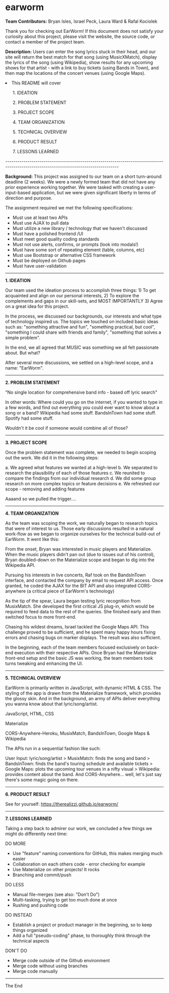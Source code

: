 # earworm

<strong>Team Contributors:</strong> Bryan Isles, Israel Peck, Laura Ward & Rafal Kociolek

Thank you for checking out EarWorm! If this document does not satisfy your curiosity about this project, please visit the website, the source code, or contact a member of the project team.

<strong>Description:</strong> Users can enter the song lyrics stuck in their head, and our site will return the best match for that song (using MusicXMatch), display the lyrics of the song (using Wikipedia), show results for any upcoming shows for that artist - with a link to buy tickets (using Bands in Town), and then map the locations of the concert venues (using Google Maps).

<li>This README will cover
   <p></p>
   <ul> 1. IDEATION </ul>
   <ul> 2. PROBLEM STATEMENT </ul>
   <ul> 3. PROJECT SCOPE </ul>
   <ul> 4. TEAM ORGANIZATION </ul>
   <ul> 5. TECHNICAL OVERVIEW </ul>
   <ul> 6. PRODUCT RESULT </ul>
   <ul> 7. LESSONS LEARNED </ul>
 </li>
 --------------------------------------------------------------------------------------------------------------------------------------

<strong>Background:</strong> This project was assigned to our team on a short turn-around deadline (2 weeks). We were a newly formed team that did not have any prior experience working together. We were tasked with creating a user-input-based application, but we were given significant liberty in terms of direction and purpose. 

The assignment required we met the following specifications:

- Must use at least two APIs
- Must use AJAX to pull data
- Must utilize a new library / technology that we haven't discussed
- Must have a polished frontend /UI
- Must meet good quality coding standards
- Must not use alerts, confirms, or prompts (look into modals!)
- Must have some sort of repeating element (table, columns, etc)
- Must use Bootstrap or alternative CSS framework
- Must be deployed on Github pages
- Must have user-validation

 --------------------------------------------------------------------------------------------------------------------------------------

<strong>1. IDEATION</strong>

Our team used the ideation process to accomplish three things: 1) To get acquainted and align on our personal interests, 2) To explore the complements and gaps in our skill-sets, and MOST IMPORTANTLY 3) Agree on a great idea for this project.

In the process, we discussed our backgrounds, our interests and what type of technology inspired us. The topics we touched on included basic ideas such as: "something attractive and fun", "something practical, but cool", "something I could share with friends and family", "something that solves a simple problem". 

In the end, we all agreed that MUSIC was something we all felt passionate about. But what? 

After several more discussions, we settled on a high-level scope, and a name: "EarWorm". 

 --------------------------------------------------------------------------------------------------------------------------------------

<strong>2. PROBLEM STATEMENT</strong>

"No single location for comprehensive band info - based off lyric search"

In other words: Where could you go on the internet, if you wanted to type in a few words, and find out everything you could ever want to know about a song or a band? Wikipedia had some stuff. BandsInTown had some stuff. Spotify had some stuff. 

Wouldn't it be cool if someone would combine all of those? 

 --------------------------------------------------------------------------------------------------------------------------------------

<strong>3. PROJECT SCOPE</strong>

Once the problem statement was complete, we needed to begin scoping out the work. We did it in the following steps:

a. We agreed what features we wanted at a high-level 
b. We separated to research the plausibility of each of those features
c. We reunited to compare the findings from our individual research
d. We did some group research on more complex topics or feature decisions
e. We refreshed our scope - removing and adding features 

Aaaand so we pulled the trigger....

 --------------------------------------------------------------------------------------------------------------------------------------

<strong>4. TEAM ORGANIZATION</strong>

As the team was scoping the work, we naturally began to research topics that were of interest to us. Those early discussions resulted in a natural work-flow as we began to organize ourselves for the technical build-out of EarWorm. It went like this:

<Bryan> From the onset, Bryan was interested in music players and Materialize. When the music players didn't pan out (due to issues out of his control), Bryan doubled-down on the Materialize scope and began to dig into the Wikipedia API.

<Raf> Pursuing his interests in live concerts, Raf took on the BandsInTown interface, and contacted the company by email to request API access. Once granted, he coded the AJAX for the BIT API and also integrated CORS-anywhere (a critical piece of EarWorm's technology)

<Laura> As the tip of the spear, Laura began testing lyric recognition from MusixMatch. She developed the first critical JS plug-in, which would be required to feed data to the rest of the queries. She finished early and then switched focus to more front-end.

<Israel> Chasing his wildest dreams, Israel tackled the Google Maps API. This challenge proved to be sufficient, and he spent many happy hours fixing errors and chasing bugs on marker displays. The result was also sufficient.

In the beginning, each of the team members focused exclusively on back-end execution with their respective APIs. Once Bryan had the Materialize front-end setup and the basic JS was working, the team members took turns tweaking and enhancing the UI. 

 --------------------------------------------------------------------------------------------------------------------------------------

<strong>5. TECHNICAL OVERVIEW</strong>

EarWorm is primarily written in JavaScript, with dynamic HTML & CSS. The styling of the app is drawn from the Materialize framework, which provides the glossy skin. And in the background, an army of APIs deliver everything you wanna know about that lyric/song/artist.

<Languages> JavaScript, HTML, CSS
    
<Frameworks> Materialize
    
<APIs> CORS-Anywhere-Heroku, MusixMatch, BandsInTown, Google Maps & Wikipedia

The APIs run in a sequential fashion like such:

User Input: lyric/song/artist > MusixMatch: finds the song and band > BandsInTown: finds the band's touring schedule and available tickets > Google Maps: plots the upcoming tour venues in a nifty visual > Wikipedia: provides content about the band. And CORS-Anywhere... well, let's just say there's some magic going on there. 

 --------------------------------------------------------------------------------------------------------------------------------------

<strong>6. PRODUCT RESULT</strong>

See for yourself: https://therealizzi.github.io/earworm/

 --------------------------------------------------------------------------------------------------------------------------------------
 
<strong>7. LESSONS LEARNED</strong>

Taking a step back to admirer our work, we concluded a few things we might do differently next time:

DO MORE
- Use "feature" naming conventions for GitHub, this makes merging much easier
- Collaboration on each others code - error checking for example
- Use Materialize on other projects! It rocks
- Branching and commit/push

DO LESS
- Manual file-merges (see also: "Don't Do")
- Multi-tasking, trying to get too much done at once
- Rushing and pushing code

DO INSTEAD
- Establish a project or product manager in the beginning, so to keep things organized
- Add a full "pseudo-coding" phase, to thoroughly think through the technical aspects

DON'T DO
- Merge code outside of the Github environment
- Merge code without using branches
- Merge code manually

 --------------------------------------------------------------------------------------------------------------------------------------

The End
